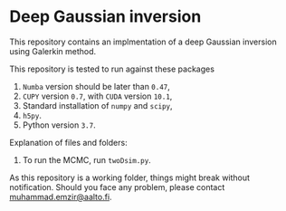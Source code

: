 # Deep Gaussian inversion 
This repository contains an implmentation of a deep Gaussian inversion using Galerkin method.

This repository is tested to run against these packages
1. `Numba` version should be later than `0.47`,
2. `CUPY` version `0.7`, with `CUDA` version `10.1`,
3. Standard installation of `numpy` and `scipy`,
4. `h5py`.
5. Python version `3.7`.

Explanation of files and folders:

1. To run the MCMC, run `twoDsim.py`.

As this repository is a working folder, things might break without notification. Should you face any problem, please contact <muhammad.emzir@aalto.fi>.
